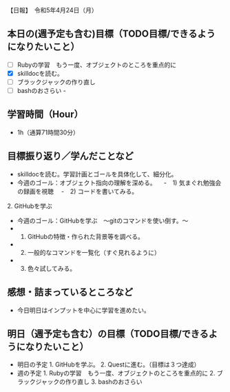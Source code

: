 【日報】　令和5年4月24日（月）
## 本日の(週予定も含む)目標（TODO目標/できるようになりたいこと）
- [ ] Rubyの学習　もう一度、オブジェクトのところを重点的に
- [x] skilldocを読む。
- [ ] ブラックジャックの作り直し
- [ ] bashのおさらい
-　
## 学習時間（Hour）
- 1h（通算71時間30分）
## 目標振り返り／学んだことなど
- skilldocを読む。学習計画とゴールを具体化して、細分化。
 - 今週のゴール：オブジェクト指向の理解を深める。
 　-　1) 気まぐれ勉強会の録画を視聴
 　-　2) コードを書いてみる。
 
2\. GitHubを学ぶ
 - 今週のゴール：GitHubを学ぶ　〜gitのコマンドを使い倒す。〜
  -  1) GitHubの特徴・作られた背景等を調べる。
  -  2) 一般的なコマンドを一覧化（すぐ見れるように）
  -  3) 色々試してみる。
## 感想・詰まっているところなど
- 今日明日はインプットを中心に学習を進めたい。
## 明日（週予定も含む）の目標（TODO目標/できるようになりたいこと）
- 明日の予定
1\. GitHubを学ぶ。
2\. Questに進む。（目標は３つ達成）
- 週の予定
1\. Rubyの学習　もう一度、オブジェクトのところを重点的に
2\. ブラックジャックの作り直し
3\. bashのおさらい
